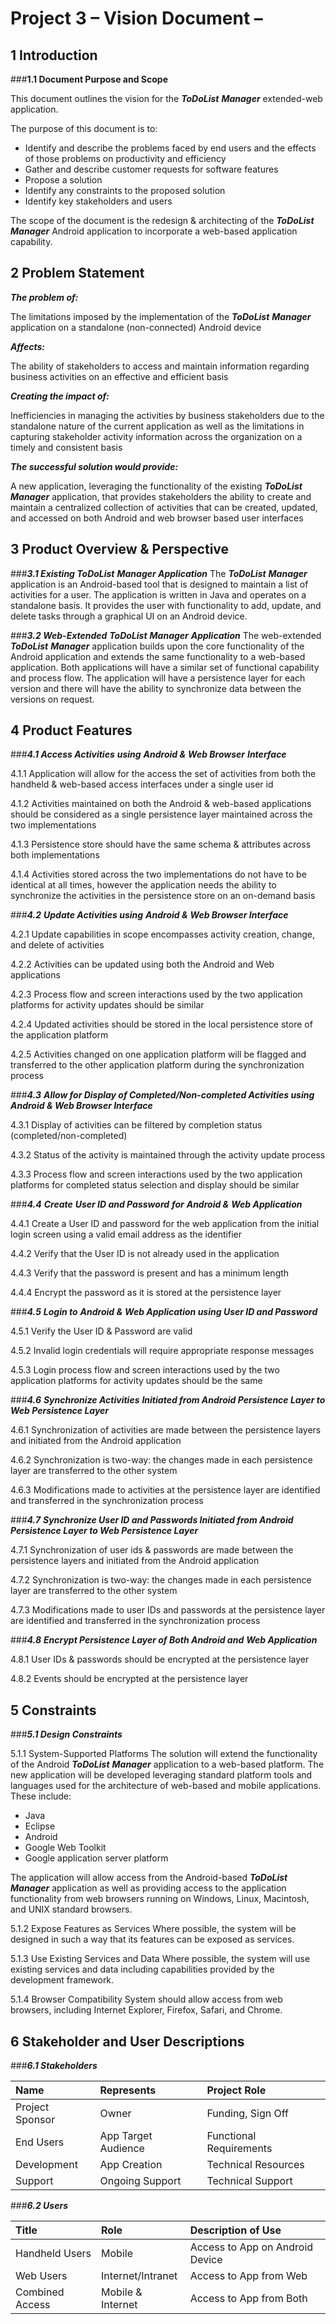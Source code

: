# **Project 3 – Vision Document –** 

## **1 Introduction**
 
###**1.1 Document Purpose and Scope** 

This document outlines the vision for the **_ToDoList_** **_Manager_** extended-web application. 

The purpose of this document is to: 

- Identify and describe the problems faced by end users and the effects of those problems on productivity and efficiency 
- Gather and describe customer requests for software features 
- Propose a solution  
- Identify any constraints to the proposed solution 
- Identify key stakeholders and users 

The scope of the document is the redesign & architecting of the **_ToDoList_** **_Manager_** Android application to incorporate a web-based application capability. 


## **2 Problem Statement** 

**_The problem of:_**

The limitations imposed by the implementation of the **_ToDoList_** **_Manager_** application on a standalone (non-connected) Android device

**_Affects:_**

The ability of stakeholders to access and maintain information regarding business activities on an effective and efficient basis

**_Creating the impact of:_**

Inefficiencies in managing the activities by business stakeholders due to the standalone nature of the current application as well as the limitations in capturing stakeholder activity information across the organization on a timely and consistent basis  

**_The successful solution would provide:_**

A new application, leveraging the functionality of the existing **_ToDoList_** **_Manager_** application, that provides stakeholders the ability to create and maintain a centralized collection of activities that can be created, updated, and accessed on both Android and web browser based user interfaces


## **3 Product Overview & Perspective**

###**_3.1 Existing ToDoList_** **_Manager Application_** 
The **_ToDoList_** **_Manager_** application is an Android-based tool that is designed to maintain a list of activities for a user. The application is written in Java and operates on a standalone basis. It provides the user with functionality to add, update, and delete tasks through a graphical UI on an Android device. 

###**_3.2 Web-Extended_** **_ToDoList_** **_Manager_** **_Application_**
The web-extended **_ToDoList_** **_Manager_** application builds upon the core functionality of the Android application and extends the same functionality to a web-based application. Both applications will have a similar set of functional capability and process flow. The application will have a persistence layer for each version and there will have the ability to synchronize data between the versions on request. 

## **4 Product Features**

###**_4.1 Access Activities_** **_using_** **_Android &_** **_Web Browser_** **_Interface_**

4.1.1 Application will allow for the access the set of activities from both the handheld & web-based access interfaces under a single user id

4.1.2 Activities maintained on both the Android & web-based applications should be considered as a single persistence layer maintained across the two implementations

4.1.3 Persistence store should have the same schema & attributes across both implementations

4.1.4 Activities stored across the two implementations do not have to be identical at all times, however the application needs the ability to synchronize the activities in the persistence store on an on-demand basis
 
###**_4.2_** **_Update Activities using_** **_Android &_** **_Web Browser Interface_**

4.2.1 Update capabilities in scope encompasses activity creation, change, and delete of activities

4.2.2 Activities can be updated using both the Android and Web applications

4.2.3 Process flow and screen interactions used by the two application platforms for activity updates should be similar

4.2.4 Updated activities should be stored in the local persistence store of the application platform

4.2.5 Activities changed on one application platform will be flagged and transferred to the other application platform during the synchronization process

###**_4.3_** **_Allow for Display of Completed/Non-completed Activities using Android & Web Browser Interface_**

4.3.1 Display of activities can be filtered by completion status (completed/non-completed)

4.3.2 Status of the activity is maintained through the activity update process

4.3.3 Process flow and screen interactions used by the two application platforms for completed status selection and display should be similar

###**_4.4_** **_Create_** **_User ID and Password_** **_for_** **_Android &_** **_Web Application_**

4.4.1 Create a User ID and password for the web application from the initial login screen using a valid email address as the identifier

4.4.2 Verify that the User ID is not already used in the application

4.4.3 Verify that the password is present and has a minimum length 

4.4.4 Encrypt the password as it is stored at the persistence layer

###**_4.5_** **_Login to_** **_Android &_** **_Web Application using User ID and Password_**

4.5.1 Verify the User ID & Password are valid

4.5.2 Invalid login credentials will require appropriate response messages

4.5.3 Login process flow and screen interactions used by the two application platforms for activity updates should be the same

###**_4.6_** **_Synchronize Activities_** **_Initiated from Android Persistence Layer to Web Persistence Layer_**

4.6.1 Synchronization of activities are made between the persistence layers and initiated from the Android application 

4.6.2 Synchronization is two-way: the changes made in each persistence layer are transferred to the other system 

4.6.3 Modifications made to activities at the persistence layer are identified and transferred in the synchronization process

###**_4.7_** **_Synchronize User ID and Passwords Initiated from Android Persistence Layer to Web Persistence Layer_**

4.7.1 Synchronization of user ids & passwords are made between the persistence layers and initiated from the Android application 

4.7.2 Synchronization is two-way: the changes made in each persistence layer are transferred to the other system 

4.7.3 Modifications made to user IDs and passwords at the persistence layer are identified and transferred in the synchronization process

###**_4.8_** **_Encrypt Persistence Layer of Both Android and_** **_Web Application_**

4.8.1 User IDs & passwords should be encrypted at the persistence layer 

4.8.2 Events should be encrypted at the persistence layer 

## **5** **Constraints**
 
###**_5.1 Design Constraints_** 

5.1.1 System-Supported Platforms 
The solution will extend the functionality of the Android **_ToDoList_** **_Manager_** application to a web-based platform. The new application will be developed leveraging standard platform tools and languages used for the architecture of web-based and mobile applications. These include: 

- Java
- Eclipse
- Android 
- Google Web Toolkit
- Google application server platform

The application will allow access from the Android-based **_ToDoList Manager_** application as well as providing access to the application functionality from web browsers running on Windows, Linux, Macintosh, and UNIX standard browsers. 

5.1.2 Expose Features as Services
Where possible, the system will be designed in such a way that its features can be exposed as services. 

5.1.3 Use Existing Services and Data
Where possible, the system will use existing services and data including capabilities provided by the development framework. 

5.1.4 Browser Compatibility
System should allow access from web browsers, including Internet Explorer, Firefox, Safari, and Chrome. 

## **6** **Stakeholder and User Descriptions**

###_**6.1 Stakeholders**_

| **Name**          | **Represents**   | **Project Role**  |
| :---------------- |:-------------- |:------------------|
| Project Sponsor   | Owner          | Funding, Sign Off |
| End Users         | App Target Audience| Functional Requirements      |
| Development       | App Creation   | Technical Resources |
| Support           | Ongoing Support| Technical Support|


###_**6.2 Users**_

| **Title**             | **Role**   | **Description of Use** |
| :----------------  |:----------|:------------------|
| Handheld Users     | Mobile           | Access to App on Android Device  |
| Web Users          | Internet/Intranet| Access to App from Web |
| Combined Access    | Mobile & Internet| Access to App from Both |
















